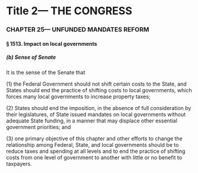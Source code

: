 
# Title 2— THE CONGRESS
### CHAPTER 25— UNFUNDED MANDATES REFORM
#### § 1513. Impact on local governments
##### (b) Sense of Senate

It is the sense of the Senate that

(1) the Federal Government should not shift certain costs to the State, and States should end the practice of shifting costs to local governments, which forces many local governments to increase property taxes;

(2) States should end the imposition, in the absence of full consideration by their legislatures, of State issued mandates on local governments without adequate State funding, in a manner that may displace other essential government priorities; and

(3) one primary objective of this chapter and other efforts to change the relationship among Federal, State, and local governments should be to reduce taxes and spending at all levels and to end the practice of shifting costs from one level of government to another with little or no benefit to taxpayers.
